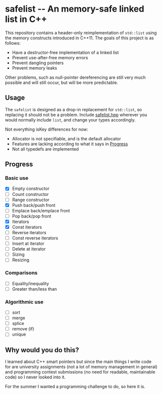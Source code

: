 # safelist -- An memory-safe linked list in C++

This repository contains a header-only reimplementation of `std::list`
using the memory constructs introduced in C++11. The goals of this
project is as follows:

- Have a destructor-free implementation of a linked list
- Prevent use-after-free memory errors
- Prevent dangling pointers
- Prevent memory leaks

Other problems, such as null-pointer dereferencing are still very much
possible and will still occur, but will be more predictable.

## Usage

The `safelist` is designed as a drop-in replacement for `std::list`, so
replacing it should not be a problem. Include [safelist.hpp](safelist.hpp)
wherever you would normally include `list`, and change your types
accordingly.

Not everything isKey differences for now:

- Allocator is not specifiable, and is the default allocator
- Features are lacking according to what it says in
  [Progress](#Progress)
- Not all typedefs are implemented

## Progress

### Basic use

- [x] Empty constructor
- [ ] Count constructor
- [ ] Range constructor
- [x] Push back/push front
- [ ] Emplace back/emplace front
- [ ] Pop back/pop front
- [x] Iterators
- [x] Const iterators
- [ ] Reverse iterators
- [ ] Const reverse iterators
- [ ] Insert at iterator
- [ ] Delete at iterator
- [ ] Sizing
- [ ] Resizing

### Comparisons

- [ ] Equality/inequality
- [ ] Greater than/less than

### Algorithmic use

- [ ] sort
- [ ] merge
- [ ] splice
- [ ] remove (if)
- [ ] unique

## Why would you do this?

I learned about C++ smart pointers but since the main things I write
code for are university assignments (not a lot of memory management in
general) and programming contest submissions (no need for readable,
maintainable code) so I never looked into it.

For the summer I wanted a programming challenge to do, so here it is.

